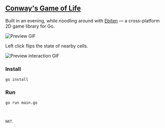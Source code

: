 ## [Conway's Game of Life](https://en.wikipedia.org/wiki/Conway%27s_Game_of_Life)

Built in an evening, while noodling around with [Ebiten](https://github.com/hajimehoshi/ebiten) — a cross-platform 2D game library for Go.

![Preview GIF](https://github.com/healeycodes/conways-game-of-life/raw/master/preview.gif)

Left click flips the state of nearby cells.

![Preview interaction GIF](https://github.com/healeycodes/conways-game-of-life/raw/master/preview-interaction.gif)

### Install

`go install`

### Run

`go run main.go`

<br>

<small>MIT.</small>
